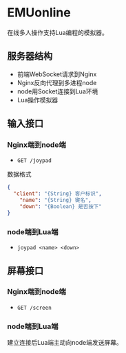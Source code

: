 EMUonline
=========

在线多人操作支持Lua编程的模拟器。

服务器结构
----------

- 前端WebSocket请求到Nginx
- Nginx反向代理到多进程node
- node用Socket连接到Lua环境
- Lua操作模拟器



输入接口
----------

### Nginx端到node端

- `GET /joypad`

数据格式

```json
{
  "client": "{String} 客户标识",
    "name": "{String} 键名",
    "down": "{Boolean} 是否按下"
}
```

### node端到Lua端

- `joypad <name> <down>`

屏幕接口
--------

### Nginx端到node端

- `GET /screen`

### node端到Lua端

建立连接后Lua端主动向node端发送屏幕。
